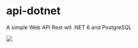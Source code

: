 # api-dotnet
A simple Web API Rest wit .NET 6 and PostgreSQL 

![](https://christopherdavideh.com/images/api-dotnet.png)
